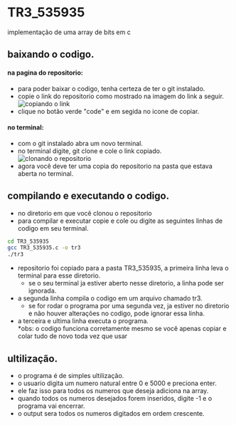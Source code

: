 # TR3_535935
implementação de uma array de bits em c

## baixando o codigo.
#### na pagina do repositorio:
- para poder baixar o codigo, tenha certeza de ter o git instalado.
- copie o link do repositorio como mostrado na imagem do link a seguir.  
![copiando o link](https://i.imgur.com/ZqOvIFE.png)
- clique no botão verde "code" e em segida no icone de copiar.
#### no terminal:
- com o git instalado abra um novo terminal.
- no terminal digite, git clone e cole o link copiado.  
![clonando o repositorio](https://i.imgur.com/QvxFi84.png)
- agora você deve ter uma copia do repositorio  na pasta que estava aberta no terminal.
## compilando e executando o codigo.
- no diretorio em que vocẽ clonou o repositorio
- para compilar e executar copie e cole ou digite as seguintes linhas de codigo em seu terminal.
```bash
cd TR3_535935
gcc TR3_535935.c -o tr3
./tr3
```
- repositorio foi copiado para a pasta TR3_535935, a primeira linha leva o terminal para esse diretorio.
    - se o seu terminal ja estiver aberto nesse diretorio, a linha pode ser ignorada.
- a segunda linha compila o codigo em um arquivo chamado tr3.
    - se for rodar o programa por uma segunda vez, ja estiver no diretorio e não houver alterações no codigo, pode ignorar essa linha.
- a terceira e ultima linha executa o programa.   
*obs: o codigo funciona corretamente mesmo se você apenas copiar e colar tudo de novo toda vez que usar
## ultilização.
- o programa é de simples ultilização.
- o usuario digita um numero natural entre 0 e 5000 e preciona enter.
- ele faz isso para todos os numeros que deseja adiciona na array.
- quando todos os numeros desejados forem inseridos, digite -1 e o programa vai encerrar.
- o output sera todos os numeros digitados em ordem crescente.

